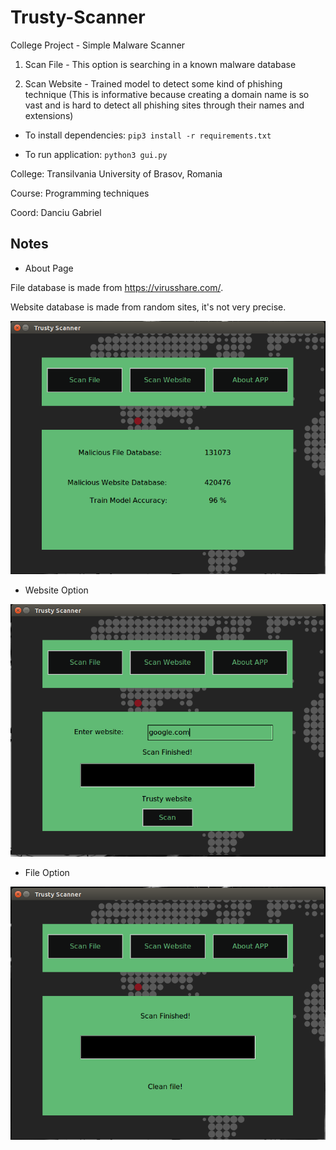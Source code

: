 # Trusty-Scanner
College Project - Simple Malware Scanner

1. Scan File - This option is searching in a known malware database

2. Scan Website - Trained model to detect some kind of phishing technique
      (This is informative because creating a domain name is so vast
      and is hard to detect all phishing sites through their names and extensions)


- To install dependencies: ``` pip3 install -r requirements.txt ```

- To run application: ``` python3 gui.py ```
      
            
College: Transilvania University of Brasov, Romania

Course:  Programming techniques

Coord:   Danciu Gabriel

## Notes

- About Page

File database is made from https://virusshare.com/.

Website database is made from random sites, it's not very precise.

![alt text](images_readme/about_trusty.png)

- Website Option

![alt text](images_readme/website_trusty.png)

- File Option

![alt text](images_readme/file_trusty.png)